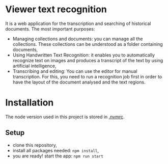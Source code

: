 # Viewer text recognition

It is a web application for the transcription and searching of historical documents.
The most important purposes:
- Managing collections and documents: you can manage all the collections. These collections can be understood as a folder containing documents,
- Using Handwritten Text Recognition: it enables you to automatically recognize text on images and produces a transcript of the text by using artificial intelligence,
- Transcribing and editing: You can use the editor for manual transcription. For this, you need to run a recognition job first in order to have the layout of the document analysed and the text regions.

# Installation

The node version used in this project is stored in [.nvmrc](.nvmrc).

## Setup

- clone this repository,
- install all packages needed: `npm install`,
- you are ready! start the app: `npm run start`
